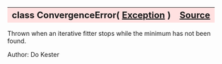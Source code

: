 ---
---
<br><br>

<a name="ConvergenceError"></a>
<table><thead style="background-color:#FFE0E0; width:100%; font-size:20px"><tr><th style="text-align:left">
<strong>class ConvergenceError(</strong> <a href="./Exception.html">Exception</a> )</th><th style="text-align:right"><a href=https://github.com/dokester/BayesicFitting/blob/master/BayesicFitting/source/ConvergenceError.py target=_blank>Source</a></th></tr></thead></table>

Thrown when an iterative fitter stops while the minimum has not been found.

Author:       Do Kester


